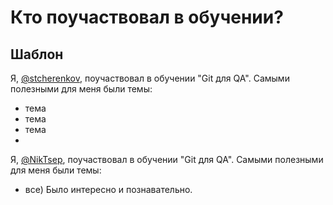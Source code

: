 # Кто поучаствовал в обучении?

## Шаблон

Я, [@stcherenkov](https://github.com/stcherenkov), поучаствовал в обучении "Git для QA". 
Самыми полезными для меня были темы:
* тема
* тема
* тема
* 
Я, [@NikTsep](https://github.com/NikTsep), поучаствовал в обучении "Git для QA". 
Самыми полезными для меня были темы:
* все) Было интересно и познавательно. 
